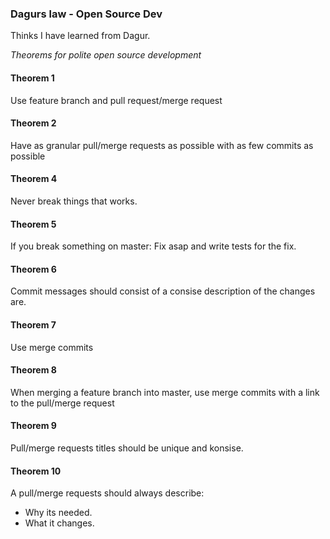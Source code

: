 ### Dagurs law - Open Source Dev

Thinks I have learned from Dagur.

_Theorems for polite open source development_ 

#### Theorem 1

Use feature branch and pull request/merge request

#### Theorem 2

Have as granular pull/merge requests as possible with as few commits as possible

#### Theorem 4

Never break things that works.

#### Theorem 5

If you break something on master: Fix asap and write tests for the fix.

#### Theorem 6 

Commit messages should consist of a consise description of the changes are.

#### Theorem 7

Use merge commits

#### Theorem 8

When merging a feature branch into master, use merge commits with a link to the pull/merge request

#### Theorem 9

Pull/merge requests titles should be unique and konsise.

#### Theorem 10

A pull/merge requests should always describe:
* Why its needed.
* What it changes.
